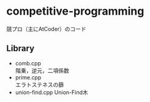 # competitive-programming

競プロ（主にAtCoder）のコード

## Library

- comb.cpp  
階乗，逆元，二項係数
- prime.cpp  
エラトステネスの篩
- union-find.cpp
Union-Find木
